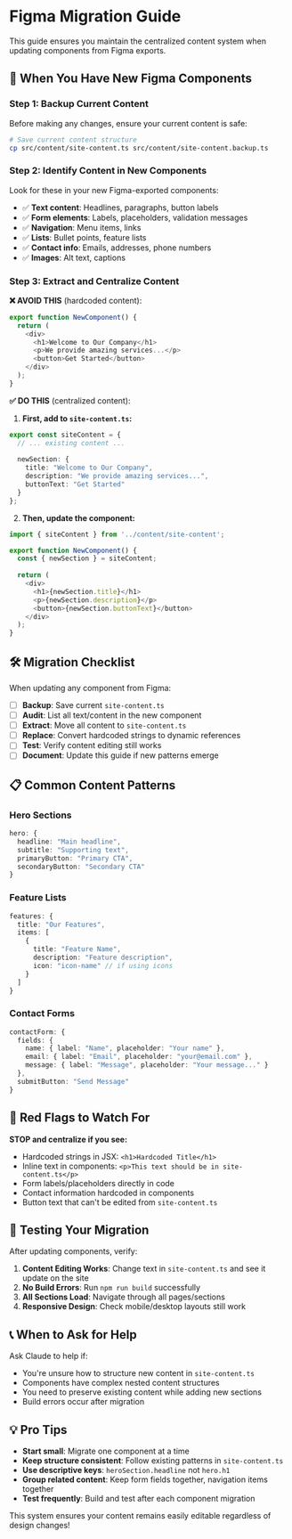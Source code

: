 # Figma Migration Guide

This guide ensures you maintain the centralized content system when updating components from Figma exports.

## 🔄 When You Have New Figma Components

### Step 1: Backup Current Content
Before making any changes, ensure your current content is safe:
```bash
# Save current content structure
cp src/content/site-content.ts src/content/site-content.backup.ts
```

### Step 2: Identify Content in New Components
Look for these in your new Figma-exported components:
- ✅ **Text content**: Headlines, paragraphs, button labels
- ✅ **Form elements**: Labels, placeholders, validation messages  
- ✅ **Navigation**: Menu items, links
- ✅ **Lists**: Bullet points, feature lists
- ✅ **Contact info**: Emails, addresses, phone numbers
- ✅ **Images**: Alt text, captions

### Step 3: Extract and Centralize Content

**❌ AVOID THIS** (hardcoded content):
```typescript
export function NewComponent() {
  return (
    <div>
      <h1>Welcome to Our Company</h1>
      <p>We provide amazing services...</p>
      <button>Get Started</button>
    </div>
  );
}
```

**✅ DO THIS** (centralized content):

1. **First, add to `site-content.ts`:**
```typescript
export const siteContent = {
  // ... existing content ...
  
  newSection: {
    title: "Welcome to Our Company",
    description: "We provide amazing services...",
    buttonText: "Get Started"
  }
};
```

2. **Then, update the component:**
```typescript
import { siteContent } from '../content/site-content';

export function NewComponent() {
  const { newSection } = siteContent;
  
  return (
    <div>
      <h1>{newSection.title}</h1>
      <p>{newSection.description}</p>
      <button>{newSection.buttonText}</button>
    </div>
  );
}
```

## 🛠️ Migration Checklist

When updating any component from Figma:

- [ ] **Backup**: Save current `site-content.ts`
- [ ] **Audit**: List all text/content in the new component
- [ ] **Extract**: Move all content to `site-content.ts`
- [ ] **Replace**: Convert hardcoded strings to dynamic references
- [ ] **Test**: Verify content editing still works
- [ ] **Document**: Update this guide if new patterns emerge

## 📋 Common Content Patterns

### Hero Sections
```typescript
hero: {
  headline: "Main headline",
  subtitle: "Supporting text",
  primaryButton: "Primary CTA",
  secondaryButton: "Secondary CTA"
}
```

### Feature Lists
```typescript
features: {
  title: "Our Features",
  items: [
    {
      title: "Feature Name",
      description: "Feature description",
      icon: "icon-name" // if using icons
    }
  ]
}
```

### Contact Forms
```typescript
contactForm: {
  fields: {
    name: { label: "Name", placeholder: "Your name" },
    email: { label: "Email", placeholder: "your@email.com" },
    message: { label: "Message", placeholder: "Your message..." }
  },
  submitButton: "Send Message"
}
```

## 🚨 Red Flags to Watch For

**STOP and centralize if you see:**
- Hardcoded strings in JSX: `<h1>Hardcoded Title</h1>`
- Inline text in components: `<p>This text should be in site-content.ts</p>`
- Form labels/placeholders directly in code
- Contact information hardcoded in components
- Button text that can't be edited from `site-content.ts`

## 🎯 Testing Your Migration

After updating components, verify:

1. **Content Editing Works**: Change text in `site-content.ts` and see it update on the site
2. **No Build Errors**: Run `npm run build` successfully
3. **All Sections Load**: Navigate through all pages/sections
4. **Responsive Design**: Check mobile/desktop layouts still work

## 📞 When to Ask for Help

Ask Claude to help if:
- You're unsure how to structure new content in `site-content.ts`
- Components have complex nested content structures
- You need to preserve existing content while adding new sections
- Build errors occur after migration

## 💡 Pro Tips

- **Start small**: Migrate one component at a time
- **Keep structure consistent**: Follow existing patterns in `site-content.ts`
- **Use descriptive keys**: `heroSection.headline` not `hero.h1`
- **Group related content**: Keep form fields together, navigation items together
- **Test frequently**: Build and test after each component migration

This system ensures your content remains easily editable regardless of design changes!